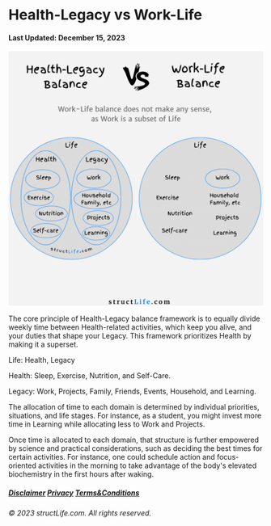 # Health-Legacy vs Work-Life

#### Last Updated: December 15, 2023

![](../images/products/about-2023-12-15-health-legacy-balance-versus-work-life-balance.png)

The core principle of Health-Legacy balance framework is to equally divide weekly time between Health-related activities, which keep you alive, and your duties that shape your Legacy. This framework prioritizes Health by making it a superset. 

Life: Health, Legacy

Health: Sleep, Exercise, Nutrition, and Self-Care.

Legacy: Work, Projects, Family, Friends, Events, Household, and Learning.


The allocation of time to each domain is determined by individual priorities, situations, and life stages. For instance, as a student, you might invest more time in Learning while allocating less to Work and Projects. 

Once time is allocated to each domain, that structure is further empowered by science and practical considerations, such as deciding the best times for certain activities. For instance, one could schedule action and focus-oriented activities in the morning to take advantage of the body's elevated biochemistry in the first hours after waking.


##### [Disclaimer](/about-disclaimer)  [Privacy](/about-privacy-policy)  [Terms&Conditions](/about-terms-conditions)

###### © 2023 structLife.com. All rights reserved.